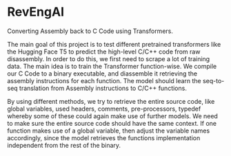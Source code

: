 # RevEngAI
Converting Assembly back to C Code using Transformers.

The main goal of this project is to test different pretrained transformers like the Hugging Face T5 to predict the high-level C/C++ code from raw disassembly.
In order to do this, we first need to scrape a lot of training data. The main idea is to train the Transformer function-wise. We compile our C Code to a binary executable, and diassemble it retrieving the assembly instructions for each function. The model should learn the seq-to-seq translation from Assembly instructions to C/C++ functions.

By using different methods, we try to retrieve the entire source code, like global variables, used headers, comments, pre-processors, typedef whereby some of these could again make use of further models. We need to make sure the entire source code should have the same context. If one function makes use of a global variable, then adjust the variable names accordingly, since the model retrieves the functions implementation independent from the rest of the binary.

